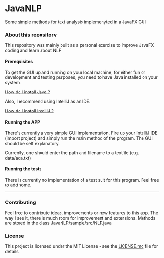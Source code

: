 # JavaNLP
Some simple methods for text analysis implemenyted in a JavaFX GUI

### About this repository

This repository was mainly built as a personal exercise to improve JavaFX coding and learn about NLP 

#### Prerequisites

To get the GUI up and running on your local machine, for either fun or development and testing purposes, you need to have Java installed on your system.

[How do I install Java ?](https://www.java.com/en/download/help/download_options.xml)

Also, I recommend using IntelliJ as an IDE.

[How do I install IntelliJ ?](https://www.jetbrains.com/help/idea/installing-and-launching.html)

#### Running the APP

There's currently a very simple GUI implementation. Fire up your IntelliJ IDE (import project) and simply run the main method of the program. The GUI should be self explanatory.

Currently, one should enter the path and filename to a textfile (e.g. data/ada.txt)

#### Running the tests

There is currently no implementation of a test suit for this program. Feel free to add some.

***

### Contributing

Feel free to contribute ideas, improvements or new features to this app. The way I see it, there is much room for improvement and extensions.
Methods are stored in the class JavaNLP/sample/src/NLP.java 

### License

This project is licensed under the MIT License - see the [LICENSE.md](LICENSE.md) file for details

